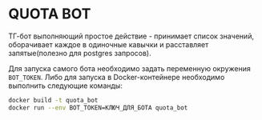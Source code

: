 # QUOTA BOT

ТГ-бот выполняющий простое действие - принимает список значений, оборачивает каждое в одиночные кавычки и расставляет запятые(полезно для postgres запросов).

Для запуска самого бота необходимо задать переменную окружения `BOT_TOKEN`. Либо для запуска в Docker-контейнере необходимо выполнить следующие команды:

```sh
docker build -t quota_bot
docker run --env BOT_TOKEN=КЛЮЧ_ДЛЯ_БОТА quota_bot
```